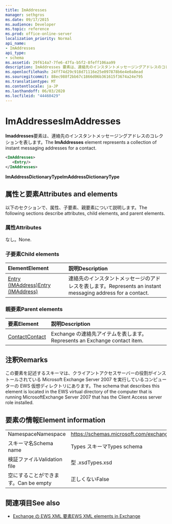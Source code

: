 ```yaml
---
title: ImAddresses
manager: sethgros
ms.date: 09/17/2015
ms.audience: Developer
ms.topic: reference
ms.prod: office-online-server
localization_priority: Normal
api_name:
- ImAddresses
api_type:
- schema
ms.assetid: 29f614a7-7fe6-47fa-b5f2-8feff106aa99
description: ImAddresses 要素は、連絡先のインスタントメッセージングアドレスのコレクションを表します。
ms.openlocfilehash: 24ff74d29c918d71116e25e097878b6e4e0a8ead
ms.sourcegitcommit: 88ec988f2bb67c1866d06b361615f3674a24e795
ms.translationtype: MT
ms.contentlocale: ja-JP
ms.lasthandoff: 06/03/2020
ms.locfileid: "44460429"
---
```

# <a name="imaddresses"></a><span data-ttu-id="94b1c-103">ImAddresses</span><span class="sxs-lookup"><span data-stu-id="94b1c-103">ImAddresses</span></span>

<span data-ttu-id="94b1c-104">**Imaddresses**要素は、連絡先のインスタントメッセージングアドレスのコレクションを表します。</span><span class="sxs-lookup"><span data-stu-id="94b1c-104">The **ImAddresses** element represents a collection of instant messaging addresses for a contact.</span></span> 
  
```xml
<ImAddresses>
   <Entry/>
</ImAddresses>
```

 <span data-ttu-id="94b1c-105">**ImAddressDictionaryType**</span><span class="sxs-lookup"><span data-stu-id="94b1c-105">**ImAddressDictionaryType**</span></span>
## <a name="attributes-and-elements"></a><span data-ttu-id="94b1c-106">属性と要素</span><span class="sxs-lookup"><span data-stu-id="94b1c-106">Attributes and elements</span></span>

<span data-ttu-id="94b1c-107">以下のセクションで、属性、子要素、親要素について説明します。</span><span class="sxs-lookup"><span data-stu-id="94b1c-107">The following sections describe attributes, child elements, and parent elements.</span></span>
  
### <a name="attributes"></a><span data-ttu-id="94b1c-108">属性</span><span class="sxs-lookup"><span data-stu-id="94b1c-108">Attributes</span></span>

<span data-ttu-id="94b1c-109">なし。</span><span class="sxs-lookup"><span data-stu-id="94b1c-109">None.</span></span>
  
### <a name="child-elements"></a><span data-ttu-id="94b1c-110">子要素</span><span class="sxs-lookup"><span data-stu-id="94b1c-110">Child elements</span></span>

|<span data-ttu-id="94b1c-111">**Element**</span><span class="sxs-lookup"><span data-stu-id="94b1c-111">**Element**</span></span>|<span data-ttu-id="94b1c-112">**説明**</span><span class="sxs-lookup"><span data-stu-id="94b1c-112">**Description**</span></span>|
|:-----|:-----|
|[<span data-ttu-id="94b1c-113">Entry (IMAddress)</span><span class="sxs-lookup"><span data-stu-id="94b1c-113">Entry (IMAddress)</span></span>](entry-imaddress.md) <br/> |<span data-ttu-id="94b1c-114">連絡先のインスタントメッセージのアドレスを表します。</span><span class="sxs-lookup"><span data-stu-id="94b1c-114">Represents an instant messaging address for a contact.</span></span>  <br/> |
   
### <a name="parent-elements"></a><span data-ttu-id="94b1c-115">親要素</span><span class="sxs-lookup"><span data-stu-id="94b1c-115">Parent elements</span></span>

|<span data-ttu-id="94b1c-116">**要素**</span><span class="sxs-lookup"><span data-stu-id="94b1c-116">**Element**</span></span>|<span data-ttu-id="94b1c-117">**説明**</span><span class="sxs-lookup"><span data-stu-id="94b1c-117">**Description**</span></span>|
|:-----|:-----|
|[<span data-ttu-id="94b1c-118">Contact</span><span class="sxs-lookup"><span data-stu-id="94b1c-118">Contact</span></span>](contact.md) <br/> |<span data-ttu-id="94b1c-119">Exchange の連絡先アイテムを表します。</span><span class="sxs-lookup"><span data-stu-id="94b1c-119">Represents an Exchange contact item.</span></span>  <br/> |
   
## <a name="remarks"></a><span data-ttu-id="94b1c-120">注釈</span><span class="sxs-lookup"><span data-stu-id="94b1c-120">Remarks</span></span>

<span data-ttu-id="94b1c-121">この要素を記述するスキーマは、クライアントアクセスサーバーの役割がインストールされている Microsoft Exchange Server 2007 を実行しているコンピューターの EWS 仮想ディレクトリにあります。</span><span class="sxs-lookup"><span data-stu-id="94b1c-121">The schema that describes this element is located in the EWS virtual directory of the computer that is running MicrosoftExchange Server 2007 that has the Client Access server role installed.</span></span>
  
## <a name="element-information"></a><span data-ttu-id="94b1c-122">要素の情報</span><span class="sxs-lookup"><span data-stu-id="94b1c-122">Element information</span></span>

|||
|:-----|:-----|
|<span data-ttu-id="94b1c-123">Namespace</span><span class="sxs-lookup"><span data-stu-id="94b1c-123">Namespace</span></span>  <br/> |https://schemas.microsoft.com/exchange/services/2006/types  <br/> |
|<span data-ttu-id="94b1c-124">スキーマ名</span><span class="sxs-lookup"><span data-stu-id="94b1c-124">Schema name</span></span>  <br/> |<span data-ttu-id="94b1c-125">Types スキーマ</span><span class="sxs-lookup"><span data-stu-id="94b1c-125">Types schema</span></span>  <br/> |
|<span data-ttu-id="94b1c-126">検証ファイル</span><span class="sxs-lookup"><span data-stu-id="94b1c-126">Validation file</span></span>  <br/> |<span data-ttu-id="94b1c-127">型 .xsd</span><span class="sxs-lookup"><span data-stu-id="94b1c-127">Types.xsd</span></span>  <br/> |
|<span data-ttu-id="94b1c-128">空にすることができます。</span><span class="sxs-lookup"><span data-stu-id="94b1c-128">Can be empty</span></span>  <br/> |<span data-ttu-id="94b1c-129">正しくない</span><span class="sxs-lookup"><span data-stu-id="94b1c-129">False</span></span>  <br/> |
   
## <a name="see-also"></a><span data-ttu-id="94b1c-130">関連項目</span><span class="sxs-lookup"><span data-stu-id="94b1c-130">See also</span></span>



- [<span data-ttu-id="94b1c-131">Exchange の EWS XML 要素</span><span class="sxs-lookup"><span data-stu-id="94b1c-131">EWS XML elements in Exchange</span></span>](ews-xml-elements-in-exchange.md)

